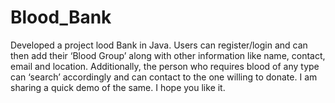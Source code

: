 # Blood_Bank
Developed a project lood Bank in Java.
Users can register/login and can then add their ‘Blood Group’ along with other information like name, contact, email and location. Additionally, the person who requires blood of any type can ‘search’ accordingly and can contact to the one willing to donate.
I am sharing a quick demo of the same. I hope you like it. 
